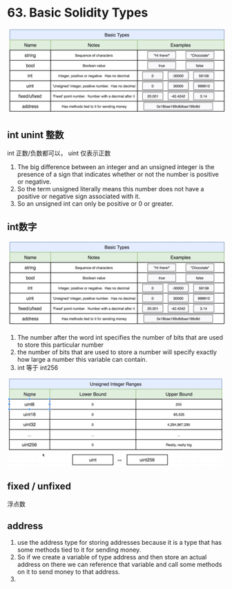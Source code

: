 # 63. Basic Solidity Types
![img](../image/section3/5.png ':size=600')

## int unint 整数
int 正数/负数都可以， uint 仅表示正数
1. The big difference between an integer and an unsigned integer is the presence of a sign that indicates whether or not the number is positive or negative.
2. So the term unsigned literally means this number does not have a positive or negative sign associated with it.
3. So an unsigned int can only be positive or 0 or greater.
   

## int数字
![img](../image/section3/6.png ':size=600')

1. The number after the word int specifies the number of bits that are used to store this particular number
2. the number of bits that are used to store a number will specify exactly how large a number this variable can contain.
3. int 等于 int256

![img](../image/section3/7.png ':size=600')


## fixed / unfixed
浮点数

## address

1. use the address type for storing addresses because it is a type that has some methods tied to it for sending money.
2. So if we create a variable of type address and then store an actual address on there we can reference that variable and call some methods on it to send money to that address.
3. 


